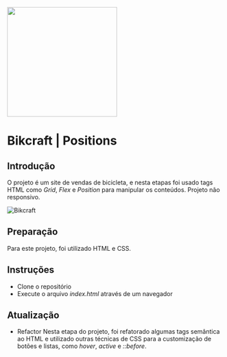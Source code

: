 ﻿<img src="https://imgur.com/yocnWZF.png" width="256">
  
# Bikcraft | Positions
## Introdução
O projeto é um site de vendas de bicicleta, e nesta etapas foi usado tags HTML como *Grid*, *Flex* e *Position* 
para manipular os conteúdos.
Projeto não responsivo.

![Bikcraft](https://imgur.com/ursxbGF.jpg)

## Preparação

Para este projeto, foi utilizado HTML e CSS.

## Instruções

- Clone o repositório
- Execute o arquivo _index.html_ através de um navegador

## Atualização

- Refactor
Nesta etapa do projeto, foi refatorado algumas tags semântica ao HTML e utilizado outras técnicas de CSS para a customização de botões e listas, como *hover*, *active* e *::before*.